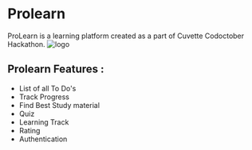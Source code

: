# Prolearn
ProLearn is a learning platform created as a part of Cuvette Codoctober Hackathon.
![logo](https://github.com/prgayake/Prolearn/blob/main/logo.png)

## Prolearn Features :
- List of all To Do's
- Track Progress
- Find Best Study material
- Quiz 
- Learning Track
- Rating
- Authentication
